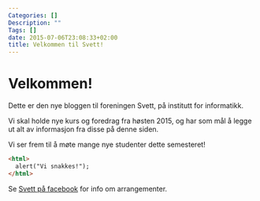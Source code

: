 ```yaml
---
Categories: []
Description: ""
Tags: []
date: 2015-07-06T23:08:33+02:00
title: Velkommen til Svett!
---
```


# Velkommen!

Dette er den nye bloggen til foreningen Svett, på institutt for informatikk.  

Vi skal holde nye kurs og foredrag fra høsten 2015, og har som mål å legge ut
alt av informasjon fra disse på denne siden.

Vi ser frem til å møte mange nye studenter dette semesteret!

```html
<html>
  alert("Vi snakkes!");
</html>
```

Se [Svett på facebook](https://www.facebook.com/svettifi) for info om arrangementer.
